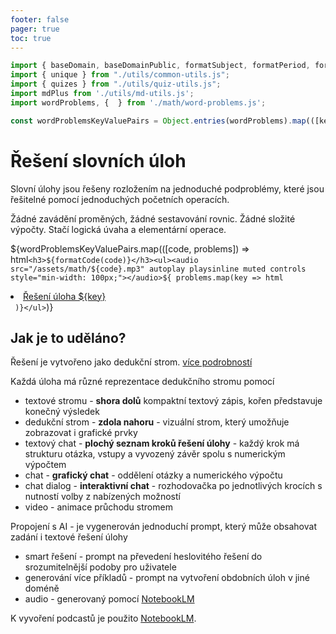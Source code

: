 ```yaml
---
footer: false
pager: true
toc: true
---
```


```js
import { baseDomain, baseDomainPublic, formatSubject, formatPeriod, formatCode, formatShortCode} from './utils/quiz-string-utils.js';
import { unique } from "./utils/common-utils.js";
import { quizes } from "./utils/quiz-utils.js";
import mdPlus from './utils/md-utils.js';
import wordProblems, {  } from './math/word-problems.js';

const wordProblemsKeyValuePairs = Object.entries(wordProblems).map(([key,value]) => [key,Object.keys(value).map(d => d.split('.')[0]).filter(unique).sort((f,s) => f - s)]);
```

# Řešení slovních úloh

Slovní úlohy jsou řešeny rozložením na jednoduché podproblémy, které jsou řešitelné pomocí jednoduchých početních operacích.

<div class="tip" label="Řešení pouze úvahou">
  Žádné zavádění proměných, žádné sestavování rovnic. Žádné složité výpočty. Stačí logická úvaha a elementární operace.
</div>


${wordProblemsKeyValuePairs.map(([code, problems]) => html`<h3>${formatCode(code)}</h3><ul><audio src="/assets/math/${code}.mp3" autoplay playsinline muted controls style="min-width: 100px;"></audio>${
  problems.map(key => html`<li><a href="./word-problem-${code}-n-${key}">Řešení úloha ${key}</a></li>`
)}</ul>`)}


## Jak je to uděláno?

Řešení je vytvořeno jako dedukční strom. [více podrobností](/math-deduction)

Každá úloha má různé reprezentace dedukčního stromu pomocí
- textové stromu - **shora dolů** kompaktní textový zápis, kořen představuje konečný výsledek
- dedukční strom - **zdola nahoru** - vizuální strom, který umožňuje zobrazovat i grafické prvky
- textový chat - **plochý seznam kroků řešení úlohy** - každý krok má strukturu otázka, vstupy a vyvozený závěr spolu s numerickým výpočtem
- chat - **grafický chat** - oddělení otázky a numerického výpočtu
- chat dialog - **interaktivní chat** - rozhodovačka po jednotlivých krocích s nutností volby z nabízených možností
- video - animace průchodu stromem


Propojení s AI - je vygenerován jednoduchí prompt, který může obsahovat zadání i textové řešení úlohy
- smart řešení - prompt na převedení heslovitého řešení do srozumitelnější podoby pro uživatele
- generování více příkladů - prompt na vytvoření obdobních úloh v jiné doméně
- audio - generovaný pomocí <a href="https://notebooklm.google.com/"><i class="fa-brands fa-google"></i> NotebookLM</a>

<div class="tip" label="Podcast v angličtině">
  K vyvoření podcastů je použito <a href="https://notebooklm.google.com/"><i class="fa-brands fa-google"></i> NotebookLM</a>.  
</div>

